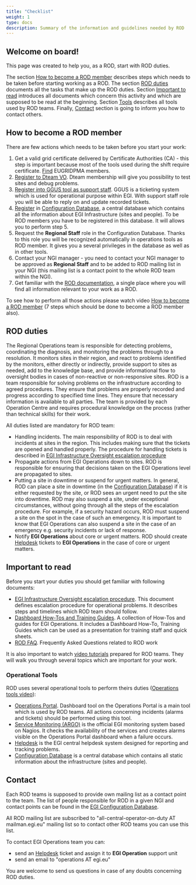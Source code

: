 ```yaml
---
title: "Checklist"
weight: 1
type: docs
description: Summary of the information and guidelines needed by ROD
---
```


## Welcome on board!

This page was created to help you, as a ROD, start with ROD duties.

The section [How to become a ROD member](#how-to-become-a-rod-member) describes
steps which needs to be taken before starting working as a ROD. The section
[ROD duties](#rod-duties) documents all the tasks that make up the ROD duties.
Section [Important to read](#important-to-read) introduces all documents which
concern this activity and which are supposed to be read at the beginning.
Section [Tools](#tools) describes all tools used by ROD teams. Finally,
[Contact](#contact) section is going to inform you how to contact others.

## How to become a ROD member

There are few actions which needs to be taken before you start your work:

1. Get a valid grid certificate delivered by Certificate Authorities (CA) - this
   step is important because most of the tools used during the shift require
   certificate. [Find](http://www.eugridpma.org/members/worldmap/) EUGRIDPMA
   members.
2. [Register to Dteam VO](https://voms2.hellasgrid.gr:8443/voms/dteam/). Dteam
   membership will give you possibility to test sites and debug problems.
3. [Register into GGUS tool as support staff](../../../internal/helpdesk/account-and-privileges/#getting-supporter-privileges).
   GGUS is a ticketing system which is used for operational purpose within EGI.
   With support staff role you will be able to reply on and update recorded
   tickets.
4. [Register](https://goc.egi.eu/portal/index.php?Page_Type=Role_Requests) in
   [Configuration Database](../../../internal/configuration-database), a central
   database which contains all the information about EGI Infrastructure (sites
   and people). To be ROD members you have to be registered in this database. It
   will allows you to perform step 5.
5. Request the **Regional Staff** role in the Configuration Database. Thanks to
   this role you will be recognized automatically in operations tools as ROD
   member. It gives you a several privileges in the database as well as in other
   tools.
6. Contact your NGI manager - you need to contact your NGI manager to be
   approved as **Regional Staff** and to be added to ROD mailing list in your
   NGI (this mailing list is a contact point to the whole ROD team within the
   NGI).
7. Get familiar with the [ROD documentation](../../rod), a single place where
   you will find all information relevant to your work as a ROD.

To see how to perform all those actions please watch video
[How to become a ROD member](http://www.youtube.com/watch?v=p-SrqJMDlOo) (7
steps which should be done to become a ROD member also).

## ROD duties

The Regional Operations team is responsible for detecting problems, coordinating
the diagnosis, and monitoring the problems through to a resolution. It monitors
sites in their region, and react to problems identified by the monitors, either
directly or indirectly, provide support to sites as needed, add to the knowledge
base, and provide informational flow to oversight bodies in cases of
non-reactive or non-responsive sites. ROD is a team responsible for solving
problems on the infrastructure according to agreed procedures. They ensure that
problems are properly recorded and progress according to specified time lines.
They ensure that necessary information is available to all parties. The team is
provided by each Operation Centre and requires procedural knowledge on the
process (rather than technical skills) for their work.

All duties listed are mandatory for ROD team:

- Handling incidents. The main responsibility of ROD is to deal with incidents
  at sites in the region. This includes making sure that the tickets are opened
  and handled properly. The procedure for handling tickets is described in
  [EGI Infrastructure Oversight escalation procedure](https://go.egi.eu/proc01)
- Propagate actions from EGI Operations down to sites. ROD is responsible for
  ensuring that decisions taken on the EGI Operations level are propagated to
  sites.
- Putting a site in downtime or suspend for urgent matters. In general, ROD can
  place a site in downtime (in the
  [Configuration Database](../../../internal/configuration-database/downtimes))
  if it is either requested by the site, or ROD sees an urgent need to put the
  site into downtime. ROD may also suspend a site, under exceptional
  circumstances, without going through all the steps of the escalation
  procedure. For example, if a security hazard occurs, ROD must suspend a site
  on the spot in the case of such an emergency. It is important to know that EGI
  Operations can also suspend a site in the case of an emergency e.g. security
  incidents or lack of response.
- Notify **EGI Operations** about core or urgent matters. ROD should create
  [Helpdesk](../../../internal/helpdesk) tickets to **EGI Operations** in the
  case of core or urgent matters.

## Important to read

Before you start your duties you should get familiar with following documents:

- [EGI Infrastructure Oversight escalation procedure](https://go.egi.eu/proc01).
  This document defines escalation procedure for operational problems. It
  describes steps and timelines which ROD team should follow.
- [Dashboard How-Tos and Training Guides](https://documents.egi.eu/document/301).
  A collection of How-Tos and guides for EGI Operations. It includes a Dashboard
  How-To, Training Guides which can be used as a presentation for training staff
  and quick sheets.
- [ROD FAQ](../faq). Frequently Asked Questions related to ROD work

It is also important to watch [video tutorials](../#manuals-and-procedures)
prepared for ROD teams. They will walk you through several topics which are
important for your work.

### Operational Tools

ROD uses several operational tools to perform theirs duties
([Operations tools video](http://www.youtube.com/watch?v=bNm4oupAmqI)):

- [Operations Portal](../../../internal/operations-portal/). Dashboard tool on
  the Operations Portal is a main tool which is used by ROD teams. All actions
  concerning incidents (alarms and tickets) should be performed using this tool.
- [Service Monitoring (ARGO)](../../../internal/monitoring/) is the official EGI
  monitoring system based on Nagios. It checks the availability of the services
  and creates alarms visible on the Operations Portal dashboard when a failure
  occurs.
- [Helpdesk](../../../internal/helpdesk/) is the EGI central helpdesk system
  designed for reporting and tracking problems.
- [Configuration Database](../../../internal/configuration-database/) is a
  central database which contains all static information about the
  infrastructure (sites and people).

## Contact

Each ROD teams is supposed to provide own mailing list as a contact point to the
team. The list of people responsible for ROD in a given NGI and contact points
can be found in the
[EGI Configuration Database](../../../internal/configuration-database).

All ROD mailing list are subscribed to "all-central-operator-on-duty AT
mailman.egi.eu" mailing list so to contact other ROD teams you can use this
list.

To contact EGI Operations team you can:

- send an [Helpdesk](../../../internal/helpdesk) ticket and assign it to **EGI
  Operation** support unit
- send an email to "operations AT egi.eu"

You are welcome to send us questions in case of any doubts concerning ROD
duties.
